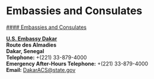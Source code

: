 # Embassies and Consulates

[#### Embassies and Consulates](javascript:void(0); "Embassies and Consulates")

**[U.S. Embassy Dakar](https://sn.usembassy.gov/)  
Route des Almadies  
Dakar, Senegal  
Telephone:** +(221) 33-879-4000  
**Emergency After-Hours Telephone:** +(221) 33-879-4000  
**Email:** [DakarACS@state.gov](mailto:DakarACS@state.gov)
